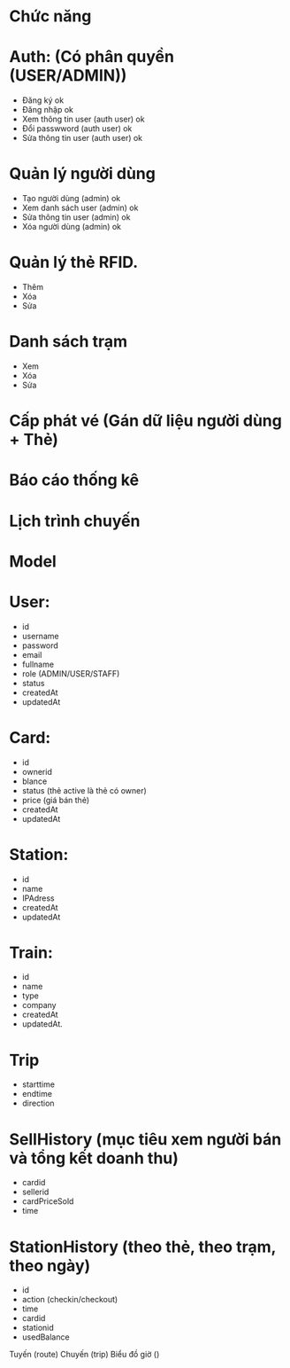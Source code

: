 # Chức năng
# Auth: (Có phân quyền (USER/ADMIN))
- Đăng ký ok 
- Đăng nhập ok
- Xem thông tin user (auth user) ok
- Đổi passwword (auth user) ok
- Sửa thông tin user (auth user) ok
# Quản lý người dùng
- Tạo người dùng (admin) ok
- Xem danh sách user (admin) ok
- Sửa thông tin user (admin) ok
- Xóa người dùng (admin) ok
# Quản lý thẻ RFID.
- Thêm 
- Xóa
- Sửa
# Danh sách trạm
- Xem
- Xóa 
- Sửa
# Cấp phát vé (Gán dữ liệu người dùng + Thẻ)
# Báo cáo thống kê
# Lịch trình chuyến


# Model
# User:
- id
- username
- password
- email
- fullname
- role (ADMIN/USER/STAFF)
- status
- createdAt
- updatedAt
# Card:
- id
- ownerid
- blance
- status (thẻ active là thẻ có owner)
- price (giá bán thẻ)
- createdAt
- updatedAt
# Station:
- id
- name
- IPAdress
- createdAt
- updatedAt
# Train:
- id
- name
- type
- company
- createdAt
- updatedAt.
# Trip
- starttime
- endtime
- direction

# SellHistory (mục tiêu xem người bán và tổng kết doanh thu)
- cardid
- sellerid
- cardPriceSold
- time
# StationHistory (theo thẻ, theo trạm, theo ngày)
- id
- action (checkin/checkout)
- time
- cardid
- stationid
- usedBalance

Tuyến (route) Chuyến (trip) Biểu đồ giờ ()